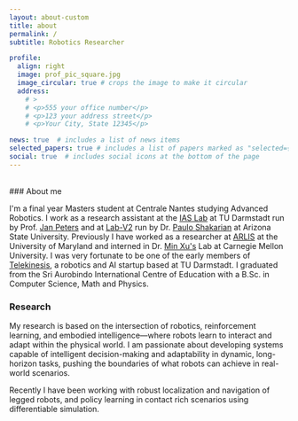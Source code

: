 ```yaml
---
layout: about-custom
title: about
permalink: /
subtitle: Robotics Researcher

profile:
  align: right
  image: prof_pic_square.jpg
  image_circular: true # crops the image to make it circular
  address: 
    # >
    # <p>555 your office number</p>
    # <p>123 your address street</p>
    # <p>Your City, State 12345</p>

news: true  # includes a list of news items
selected_papers: true # includes a list of papers marked as "selected={true}"
social: true  # includes social icons at the bottom of the page
---
```

<br>
### About me <br>

I'm a final year Masters student at Centrale Nantes studying Advanced Robotics. I work as a research assistant at the [IAS Lab](https://www.ias.informatik.tu-darmstadt.de/Main/LandingPage?from=Main.HomePage) at TU Darmstadt run by Prof. [Jan Peters](https://www.ias.informatik.tu-darmstadt.de/Team/JanPeters) and at [Lab-V2](https://labs.engineering.asu.edu/labv2/) run by Dr. [Paulo Shakarian](https://labs.engineering.asu.edu/labv2/about-paulo-shakarian/) at Arizona State University. Previously I have worked as a researcher at [ARLIS](https://www.arlis.umd.edu/) at the University of Maryland and interned in Dr. [Min Xu's](https://cbd.cmu.edu/people/xu.html) Lab at Carnegie Mellon University. I was very fortunate to be one of the early members of [Telekinesis](https://telekinesis.ai/), a robotics and AI startup based at TU Darmstadt. I graduated from the Sri Aurobindo International Centre of Education with a B.Sc. in Computer Science, Math and Physics.

### Research
My research is based on the intersection of robotics, reinforcement learning, and embodied intelligence—where robots learn to interact and adapt within the physical world. I am passionate about developing systems capable of intelligent decision-making and adaptability in dynamic, long-horizon tasks, pushing the boundaries of what robots can achieve in real-world scenarios.

Recently I have been working with robust localization and navigation of legged robots, and policy learning in contact rich scenarios using differentiable simulation.
